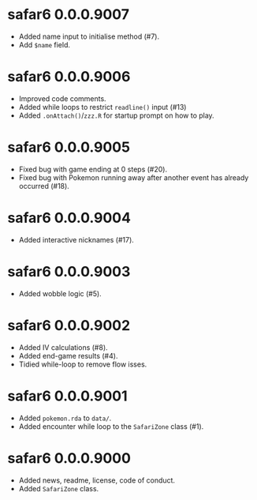 # safar6 0.0.0.9007

* Added name input to initialise method (#7).
* Add `$name` field.

# safar6 0.0.0.9006

* Improved code comments.
* Added while loops to restrict `readline()` input (#13)
* Added `.onAttach()`/`zzz.R` for startup prompt on how to play.

# safar6 0.0.0.9005

* Fixed bug with game ending at 0 steps (#20).
* Fixed bug with Pokemon running away after another event has already occurred (#18).

# safar6 0.0.0.9004

* Added interactive nicknames (#17).

# safar6 0.0.0.9003

* Added wobble logic (#5).

# safar6 0.0.0.9002

* Added IV calculations (#8).
* Added end-game results (#4).
* Tidied while-loop to remove flow isses.

# safar6 0.0.0.9001

* Added `pokemon.rda` to `data/`.
* Added encounter while loop to the `SafariZone` class (#1).

# safar6 0.0.0.9000

* Added news, readme, license, code of conduct.
* Added `SafariZone` class.
